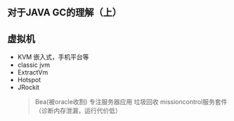 ## 对于JAVA GC的理解（上）

## 虚拟机
+ KVM 嵌入式，手机平台等
+ classic jvm
+ ExtractVm
+ Hotspot
+ JRockit
  > Bea(被oracle收割) 专注服务器应用 垃圾回收 missioncontrol服务套件（诊断内存泄漏，运行代价低）
